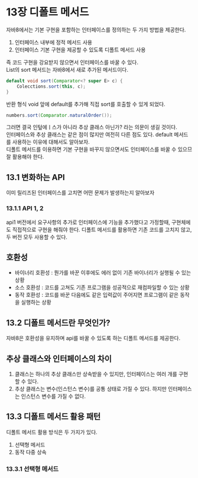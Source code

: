 # 13장 디폴트 메서드
자바8에서는 기본 구현을 포함하는 인터페이스를 정의하는 두 가지 방법을 제공한다.  
1. 인터페이스 내부에 정적 메서드 사용
2. 인터페이스 기본 구현을 제공할 수 있도록 디폴트 메서드 사용  

즉 코드 구현을 강요받지 않으면서 인터페이스를 바꿀 수 있다.  
List의 sort 메서드는 자바8에서 새로 추가된 메서드이다.
```java
default void sort(Comparator<? super E> c) {
    Colecctions.sort(this, c);
}
```
반환 형식 void 앞에 default를 추가해 직접 sort를 호출할 수 있게 되었다.
```java
numbers.sort(Comparator.naturalOrder());
```

그러면 결국 인텊에ㅣ스가 아니라 추상 클래스 아닌가? 라는 의문이 생길 것이다.  
인터페이스와 추상 클래스는 같은 점이 많지만 여전히 다른 점도 있다.
default 메서드를 사용하는 이유에 대해서도 알아보자.  
디폴트 메서드를 이용하면 기본 구현을 바꾸지 않으면서도 인터페이스를 바꿀 수 있으므 잘 활용해야 한다.  

## 13.1 변화하는 API
이미 릴리즈된 인터페이스를 고치면 어떤 문제가 발생하는지 알아보자

### 13.1.1 API 1, 2
api1 버전에서 요구사항의 추가로 인터페이스에 기능을 추가했다고 가정할때, 구현체에도 직접적으로 구현을 해줘야 한다.
디폴트 메서드를 활용하면 기존 코드를 고치지 않고, 두 버전 모두 사용할 수 있다.

## 호환성
* 바이너리 호환성 : 뭔가를 바꾼 이후에도 에러 없이 기존 바이너리가 실행될 수 있는 상황
* 소스 호환성 : 코드를 고쳐도 기존 프로그램을 성공적으로 재컴파일할 수 있는 상황
* 동작 호환성 : 코드를 바꾼 다음에도 같은 입력값이 주어지면 프로그램이 같은 동작을 실행하는 상황

## 13.2 디폴트 메서드란 무엇인가?
자바8은 호환성을 유지하며 api를 바꿀 수 있도록 하는 디폴트 메서드를 제공한다.

## 추상 클래스와 인터페이스의 차이
1. 클래스는 하나의 추상 클래스만 상속받을 수 있지만, 인터페이스는 여러 개를 구현할 수 있다.
2. 추상 클래스는 변수(인스턴스 변수)를 공통 상태로 가질 수 있다. 하지만 인터페이스는 인스턴스 변수를 가질 수 없다.

## 13.3 디폴트 메서드 활용 패턴
디폴트 메서드 활용 방식은 두 가지가 있다.
1. 선택형 메서드
2. 동작 다중 상속

### 13.3.1 선택형 메서드
